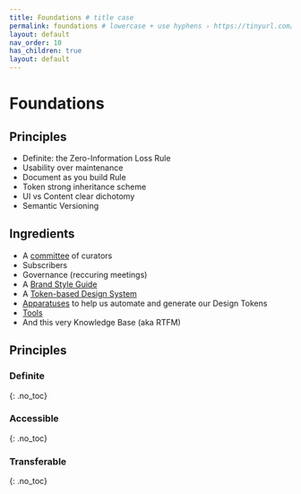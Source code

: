 ```yaml
---
title: Foundations # title case
permalink: foundations # lowercase + use hyphens › https://tinyurl.com/27kmc4rb
layout: default
nav_order: 10
has_children: true
layout: default
---
```



# Foundations

<section class="flex-1_1-cols">
  <div>
    <h2>Principles</h2>
    <ul>
      <li>Definite: the Zero-Information Loss Rule</li>
      <li>Usability over maintenance</li>
      <li>Document as you build Rule</li>
      <li>Token strong inheritance scheme</li>
      <li>UI vs Content clear dichotomy</li>
      <li>Semantic Versioning</li>
    </ul>
  </div>
  <div>
    <h2>Ingredients</h2>
    <ul>
      <li>A <a href="{{site.baseurl}}/committee">committee</a> of curators</li>
      <li>Subscribers</li>
      <li>Governance (reccuring meetings)</li>
      <li>A <a href="{{site.baseurl}}/brand">Brand Style Guide</a></li>
      <li>A <a href="{{site.baseurl}}/foundations/tokens">Token-based Design System</a></li>
      <li><a href="{{site.baseurl}}/foundations/apparatuses">Apparatuses</a> to help us automate and generate our Design Tokens</li>
      <li><a href="{{site.baseurl}}/tools">Tools</a></li>
      <li>And this very Knowledge Base (aka RTFM)</li>
    </ul>
  </div>
</section>


## Principles

### Definite
{: .no_toc}

### Accessible
{: .no_toc}

### Transferable
{: .no_toc}
